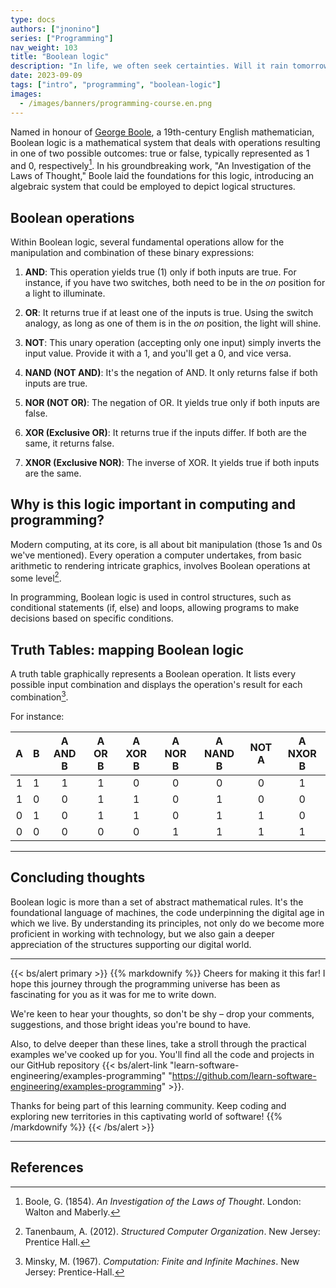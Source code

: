 ```yaml
---
type: docs
authors: ["jnonino"]
series: ["Programming"]
nav_weight: 103
title: "Boolean logic"
description: "In life, we often seek certainties. Will it rain tomorrow, true or false? Is a certain action right or wrong? This dichotomy, this division between two opposing states, lies at the very core of a fundamental branch of mathematics and computer science: Boolean logic."
date: 2023-09-09
tags: ["intro", "programming", "boolean-logic"]
images:
  - /images/banners/programming-course.en.png
---
```


Named in honour of [George Boole](https://en.wikipedia.org/wiki/George_Boole), a 19th-century English mathematician, Boolean logic is a mathematical system that deals with operations resulting in one of two possible outcomes: true or false, typically represented as 1 and 0, respectively[^1]. In his groundbreaking work, "An Investigation of the Laws of Thought," Boole laid the foundations for this logic, introducing an algebraic system that could be employed to depict logical structures.

## Boolean operations

Within Boolean logic, several fundamental operations allow for the manipulation and combination of these binary expressions:

1. **AND**: This operation yields true (1) only if both inputs are true. For instance, if you have two switches, both need to be in the *on* position for a light to illuminate.

2. **OR**: It returns true if at least one of the inputs is true. Using the switch analogy, as long as one of them is in the *on* position, the light will shine.

3. **NOT**: This unary operation (accepting only one input) simply inverts the input value. Provide it with a 1, and you'll get a 0, and vice versa.

4. **NAND (NOT AND)**: It's the negation of AND. It only returns false if both inputs are true.

5. **NOR (NOT OR)**: The negation of OR. It yields true only if both inputs are false.

6. **XOR (Exclusive OR)**: It returns true if the inputs differ. If both are the same, it returns false.

7. **XNOR (Exclusive NOR)**: The inverse of XOR. It yields true if both inputs are the same.

## Why is this logic important in computing and programming?

Modern computing, at its core, is all about bit manipulation (those 1s and 0s we've mentioned). Every operation a computer undertakes, from basic arithmetic to rendering intricate graphics, involves Boolean operations at some level[^2].

In programming, Boolean logic is used in control structures, such as conditional statements (if, else) and loops, allowing programs to make decisions based on specific conditions.

## Truth Tables: mapping Boolean logic

A truth table graphically represents a Boolean operation. It lists every possible input combination and displays the operation's result for each combination[^3].

For instance:

| A | B | A AND B | A OR B | A XOR B | A NOR B | A NAND B | NOT A | A NXOR B |
|:-:|:-:|:-------:|:------:|:-------:|:-------:|:--------:|:-----:|:--------:|
| 1 | 1 | 1       | 1      | 0       | 0       | 0        | 0     | 1        |
| 1 | 0 | 0       | 1      | 1       | 0       | 1        | 0     | 0        |
| 0 | 1 | 0       | 1      | 1       | 0       | 1        | 1     | 0        |
| 0 | 0 | 0       | 0      | 0       | 1       | 1        | 1     | 1        |

---

## Concluding thoughts

Boolean logic is more than a set of abstract mathematical rules. It's the foundational language of machines, the code underpinning the digital age in which we live. By understanding its principles, not only do we become more proficient in working with technology, but we also gain a deeper appreciation of the structures supporting our digital world.

---

{{< bs/alert primary >}}
{{% markdownify %}}
Cheers for making it this far! I hope this journey through the programming universe has been as fascinating for you as it was for me to write down.

We're keen to hear your thoughts, so don't be shy – drop your comments, suggestions, and those bright ideas you're bound to have.

Also, to delve deeper than these lines, take a stroll through the practical examples we've cooked up for you. You'll find all the code and projects in our GitHub repository {{< bs/alert-link "learn-software-engineering/examples-programming" "https://github.com/learn-software-engineering/examples-programming" >}}.

Thanks for being part of this learning community. Keep coding and exploring new territories in this captivating world of software!
{{% /markdownify %}}
{{< /bs/alert >}}

---

## References

[^1]: Boole, G. (1854). *An Investigation of the Laws of Thought*. London: Walton and Maberly.
[^2]: Tanenbaum, A. (2012). *Structured Computer Organization*. New Jersey: Prentice Hall.
[^3]: Minsky, M. (1967). *Computation: Finite and Infinite Machines*. New Jersey: Prentice-Hall.
